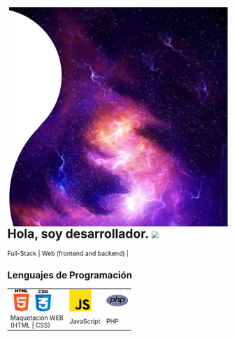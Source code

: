 <img align="right" width="500" height="500" src="https://github.com/gustavoa6791/gustavoa6791/blob/main/images/main.png">

# Hola, soy desarrollador. <img src="https://raw.githubusercontent.com/iampavangandhi/iampavangandhi/master/gifs/Hi.gif" width="30px">

Full-Stack | Web (frontend and backend) |

## Lenguajes de Programación
<table>
  <tbody>
    <tr>
      <td>
        <div style="display:flex;">
          <img width="50" height="50" src="https://github.com/gustavoa6791/gustavoa6791/blob/main/icons/html5.png">
          <img width="50" height="50" src="https://github.com/gustavoa6791/gustavoa6791/blob/main/icons/css.png">
        </div>
      </td>
      <td>
        <div style="display:flex;">
          <img width="50" height="50" src="https://github.com/gustavoa6791/gustavoa6791/blob/main/icons/js.png">
        </div>
      </td>
      <td>
        <div style="display:flex;">
          <img width="50" height="50" src="https://github.com/gustavoa6791/gustavoa6791/blob/main/icons/php.png">
        </div>
      </td>
    </tr>
    <tr>
      <td>Maquetación WEB<br> (HTML | CSS)</td>
      <td>JavaScript</td>
      <td>PHP</td>
    </tr>
  </tbody>
</table>


<!--
**gustavoa6791/gustavoa6791** is a ✨ _special_ ✨ repository because its `README.md` (this file) appears on your GitHub profile.
Here are some ideas to get you started:
- 🔭 I’m currently working on ...
- 🌱 I’m currently learning ...
- 👯 I’m looking to collaborate on ...
- 🤔 I’m looking for help with ...
- 💬 Ask me about ...
- 📫 How to reach me: ...
- 😄 Pronouns: ...
- ⚡ Fun fact: ...
-->
